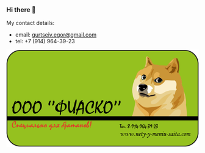 ### Hi there 👋

My contact details:
  - email: gurtseiv.egor@gmail.com
  - tel: +7 (914) 964-39-23

![my fiasko logo](https://github.com/EgorGurtsiev/EgorGurtsiev/blob/8abf585f0f6ff676346211ea158399dcda1a41af/%D0%A0%D0%B5%D1%81%D1%83%D1%80%D1%81%201@4x.png)

<!--
**EgorGurtsiev/EgorGurtsiev** is a ✨ _special_ ✨ repository because its `README.md` (this file) appears on your GitHub profile.

Here are some ideas to get you started:

- 🔭 I’m currently working on ...
- 🌱 I’m currently learning ...
- 👯 I’m looking to collaborate on ...
- 🤔 I’m looking for help with ...
- 💬 Ask me about ...
- 📫 How to reach me: ...
- 😄 Pronouns: ...
- ⚡ Fun fact: ...
-->
